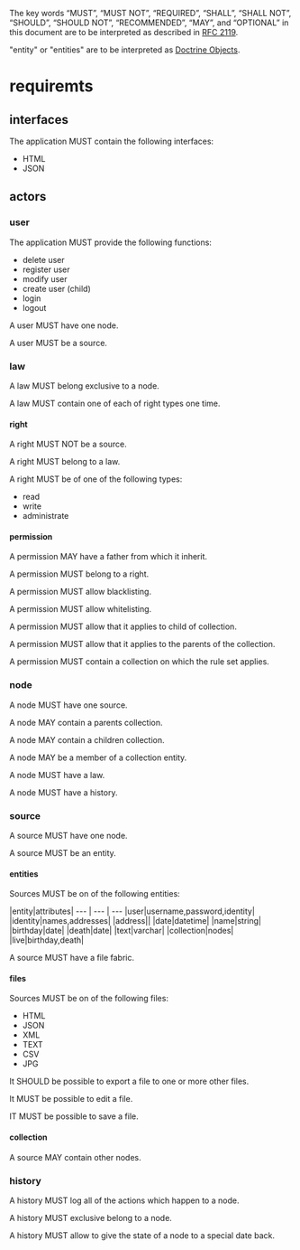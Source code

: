 The key words “MUST”, “MUST NOT”, “REQUIRED”, “SHALL”, “SHALL NOT”, “SHOULD”,
“SHOULD NOT”, “RECOMMENDED”, “MAY”, and “OPTIONAL” in this document are to be
interpreted as described in [RFC 2119](https://tools.ietf.org/html/rfc2119).

"entity" or "entities" are to be interpreted as [Doctrine Objects](https://www.doctrine-project.org/projects/doctrine-orm/en/2.6/reference/working-with-objects.html).

# requiremts

## interfaces
The application MUST contain the following interfaces:
* HTML
* JSON

## actors

### user
The application MUST provide the following functions:
* delete user
* register user
* modify user
* create user (child)
* login
* logout

A user MUST have one node.

A user MUST be a source.

### law
A law MUST belong exclusive to a node.

A law MUST contain one of each of right types one time.

#### right
A right MUST NOT be a source.

A right MUST belong to a law.

A right MUST be of one of the following types:
* read
* write
* administrate

#### permission
A permission MAY have a father from which it inherit.

A permission MUST belong to a right.

A permission MUST allow blacklisting.

A permission MUST allow whitelisting.

A permission MUST allow that it applies to child of collection.

A permission MUST allow that it applies to the parents of the collection.

A permission MUST contain a collection on which the rule set applies.

### node
A node MUST have one source.

A node MAY contain a parents collection.

A node MAY contain a children collection.

A node MAY be a member of a collection entity.

A node MUST have a law.

A node MUST have a history.

### source
A source MUST have one node.

A source MUST be an entity.

#### entities
Sources MUST be on of the following entities:

|entity|attributes|
--- | --- | ---
|user|username,password,identity|
|identity|names,addresses|
|address||
|date|datetime|
|name|string|
|birthday|date|
|death|date|
|text|varchar|
|collection|nodes|
|live|birthday,death|

A source MUST have a file fabric.

#### files

Sources MUST be on of the following files:
* HTML
* JSON
* XML
* TEXT
* CSV
* JPG

It SHOULD be possible to export a file to one or more other files.

It MUST be possible to edit a file.

IT MUST be possible to save a file.

#### collection
A source MAY contain other nodes.

### history
A history MUST log all of the actions which happen to a node.

A history MUST exclusive belong to a node.

A history MUST allow to give the state of a node to a special date back.
